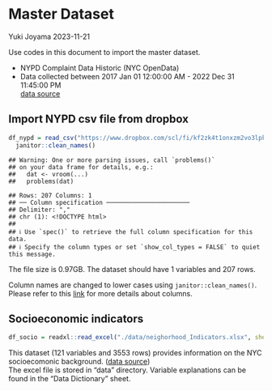Master Dataset
================
Yuki Joyama
2023-11-21

Use codes in this document to import the master dataset.

- NYPD Complaint Data Historic (NYC OpenData)  
- Data collected between 2017 Jan 01 12:00:00 AM - 2022 Dec 31 11:45:00
  PM  
  [data
  source](https://data.cityofnewyork.us/Public-Safety/NYPD-Complaint-Data-Historic/qgea-i56i/explore/query/SELECT%0A%20%20%60cmplnt_num%60%2C%0A%20%20%60cmplnt_fr_dt%60%2C%0A%20%20%60cmplnt_fr_tm%60%2C%0A%20%20%60cmplnt_to_dt%60%2C%0A%20%20%60cmplnt_to_tm%60%2C%0A%20%20%60addr_pct_cd%60%2C%0A%20%20%60rpt_dt%60%2C%0A%20%20%60ky_cd%60%2C%0A%20%20%60ofns_desc%60%2C%0A%20%20%60pd_cd%60%2C%0A%20%20%60pd_desc%60%2C%0A%20%20%60crm_atpt_cptd_cd%60%2C%0A%20%20%60law_cat_cd%60%2C%0A%20%20%60boro_nm%60%2C%0A%20%20%60loc_of_occur_desc%60%2C%0A%20%20%60prem_typ_desc%60%2C%0A%20%20%60juris_desc%60%2C%0A%20%20%60jurisdiction_code%60%2C%0A%20%20%60parks_nm%60%2C%0A%20%20%60hadevelopt%60%2C%0A%20%20%60housing_psa%60%2C%0A%20%20%60x_coord_cd%60%2C%0A%20%20%60y_coord_cd%60%2C%0A%20%20%60susp_age_group%60%2C%0A%20%20%60susp_race%60%2C%0A%20%20%60susp_sex%60%2C%0A%20%20%60transit_district%60%2C%0A%20%20%60latitude%60%2C%0A%20%20%60longitude%60%2C%0A%20%20%60lat_lon%60%2C%0A%20%20%60patrol_boro%60%2C%0A%20%20%60station_name%60%2C%0A%20%20%60vic_age_group%60%2C%0A%20%20%60vic_race%60%2C%0A%20%20%60vic_sex%60%2C%0A%20%20%60%3A%40computed_region_efsh_h5xi%60%2C%0A%20%20%60%3A%40computed_region_f5dn_yrer%60%2C%0A%20%20%60%3A%40computed_region_yeji_bk3q%60%2C%0A%20%20%60%3A%40computed_region_92fq_4b7q%60%2C%0A%20%20%60%3A%40computed_region_sbqj_enih%60%0AWHERE%0A%20%20%60cmplnt_fr_dt%60%0A%20%20%20%20BETWEEN%20%222017-01-01T00%3A00%3A00%22%20%3A%3A%20floating_timestamp%0A%20%20%20%20AND%20%222022-12-31T23%3A45%3A00%22%20%3A%3A%20floating_timestamp%0AORDER%20BY%20%60rpt_dt%60%20DESC%20NULL%20FIRST/page/filter)

## Import NYPD csv file from dropbox

``` r
df_nypd = read_csv("https://www.dropbox.com/scl/fi/kf2zk4t1onxzm2vo3lpkq/NYPD_Complaint_Data_Historic.csv?rlkey=ly36vi9v66sno80eir6rohlwn&dl=1", na = "(null)") |> # some values are coded as "(null)" in the df; rewrite them as NA
  janitor::clean_names() 
```

    ## Warning: One or more parsing issues, call `problems()`
    ## on your data frame for details, e.g.:
    ##   dat <- vroom(...)
    ##   problems(dat)

    ## Rows: 207 Columns: 1
    ## ── Column specification ───────────────────────
    ## Delimiter: ","
    ## chr (1): <!DOCTYPE html>
    ## 
    ## ℹ Use `spec()` to retrieve the full column specification for this data.
    ## ℹ Specify the column types or set `show_col_types = FALSE` to quiet this message.

The file size is 0.97GB. The dataset should have 1 variables and 207
rows.  

Column names are changed to lower cases using `janitor::clean_names()`.
Please refer to this
[link](https://data.cityofnewyork.us/Public-Safety/NYPD-Complaint-Data-Historic/qgea-i56i)
for more details about columns.

## Socioeconomic indicators

``` r
df_socio = readxl::read_excel("./data/neighorhood_Indicators.xlsx", sheet = "Data")
```

This dataset (121 variables and 3553 rows) provides information on the
NYC socioecomonic background. ([data
source](https://furmancenter.org/coredata/userguide/about))  
The excel file is stored in “data” directory. Variable explanations can
be found in the “Data Dictionary” sheet.
